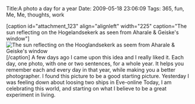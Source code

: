 Title:A photo a day for a year
Date: 2009-05-18 23:06:09
Tags: 365, fun, Me, Me, thoughts, work

[caption id="attachment_123" align="alignleft" width="225" caption="The sun reflecting on the Hogelandsekerk as seen from Aharale & Geiske\'s window"]![The sun reflecting on the Hooglandsekerk as seem from Aharale & Geiske's window](/blog/images/img_0034-225x300.jpg)[/caption] A few days ago I came upon this idea and I really liked it. Each day, one photo, with one or two sentences, for a whole year. It helps you remember each and every day in that year, while making you a better photographer. I found this picture to be a good starting picture. Yesterday I was feeling down about loosing two ships in Eve-online Today, I am celebrating this world, and starting on what I believe to be a great experiment in living.
